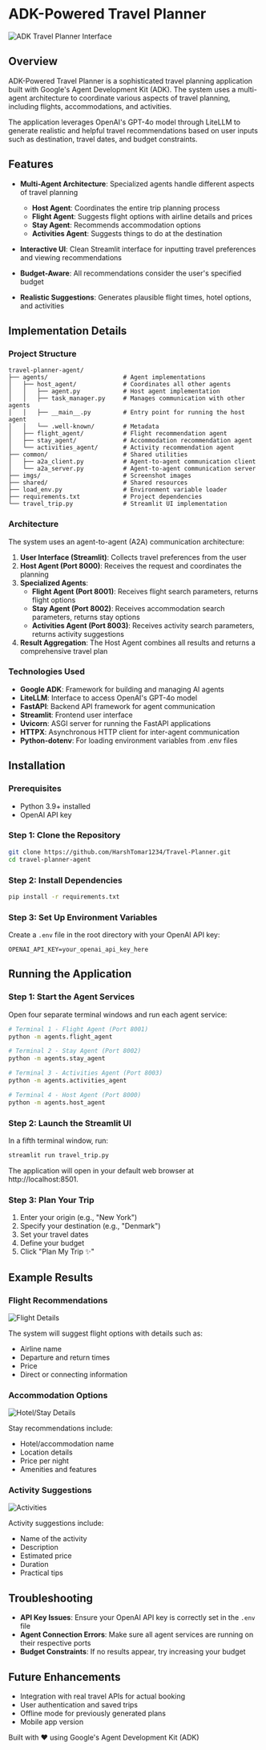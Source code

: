 # ADK-Powered Travel Planner

![ADK Travel Planner Interface](imgs/interface.png)

## Overview

ADK-Powered Travel Planner is a sophisticated travel planning application built with Google's Agent Development Kit (ADK). The system uses a multi-agent architecture to coordinate various aspects of travel planning, including flights, accommodations, and activities.

The application leverages OpenAI's GPT-4o model through LiteLLM to generate realistic and helpful travel recommendations based on user inputs such as destination, travel dates, and budget constraints.

## Features

- **Multi-Agent Architecture**: Specialized agents handle different aspects of travel planning
  - **Host Agent**: Coordinates the entire trip planning process
  - **Flight Agent**: Suggests flight options with airline details and prices
  - **Stay Agent**: Recommends accommodation options
  - **Activities Agent**: Suggests things to do at the destination

- **Interactive UI**: Clean Streamlit interface for inputting travel preferences and viewing recommendations
- **Budget-Aware**: All recommendations consider the user's specified budget
- **Realistic Suggestions**: Generates plausible flight times, hotel options, and activities

## Implementation Details

### Project Structure

```
travel-planner-agent/
├── agents/                     # Agent implementations
│   ├── host_agent/             # Coordinates all other agents
│   │   ├── agent.py            # Host agent implementation
│   │   ├── task_manager.py     # Manages communication with other agents
│   │   ├── __main__.py         # Entry point for running the host agent
│   │   └── .well-known/        # Metadata
│   ├── flight_agent/           # Flight recommendation agent
│   ├── stay_agent/             # Accommodation recommendation agent
│   └── activities_agent/       # Activity recommendation agent
├── common/                     # Shared utilities
│   ├── a2a_client.py           # Agent-to-agent communication client
│   └── a2a_server.py           # Agent-to-agent communication server
├── imgs/                       # Screenshot images
├── shared/                     # Shared resources
├── load_env.py                 # Environment variable loader
├── requirements.txt            # Project dependencies
└── travel_trip.py              # Streamlit UI implementation
```

### Architecture

The system uses an agent-to-agent (A2A) communication architecture:

1. **User Interface (Streamlit)**: Collects travel preferences from the user
2. **Host Agent (Port 8000)**: Receives the request and coordinates the planning
3. **Specialized Agents**:
   - **Flight Agent (Port 8001)**: Receives flight search parameters, returns flight options
   - **Stay Agent (Port 8002)**: Receives accommodation search parameters, returns stay options
   - **Activities Agent (Port 8003)**: Receives activity search parameters, returns activity suggestions
4. **Result Aggregation**: The Host Agent combines all results and returns a comprehensive travel plan

### Technologies Used

- **Google ADK**: Framework for building and managing AI agents
- **LiteLLM**: Interface to access OpenAI's GPT-4o model
- **FastAPI**: Backend API framework for agent communication
- **Streamlit**: Frontend user interface
- **Uvicorn**: ASGI server for running the FastAPI applications
- **HTTPX**: Asynchronous HTTP client for inter-agent communication
- **Python-dotenv**: For loading environment variables from .env files

## Installation

### Prerequisites

- Python 3.9+ installed
- OpenAI API key

### Step 1: Clone the Repository

```bash
git clone https://github.com/HarshTomar1234/Travel-Planner.git
cd travel-planner-agent
```

### Step 2: Install Dependencies

```bash
pip install -r requirements.txt
```

### Step 3: Set Up Environment Variables

Create a `.env` file in the root directory with your OpenAI API key:

```
OPENAI_API_KEY=your_openai_api_key_here
```

## Running the Application

### Step 1: Start the Agent Services

Open four separate terminal windows and run each agent service:

```bash
# Terminal 1 - Flight Agent (Port 8001)
python -m agents.flight_agent

# Terminal 2 - Stay Agent (Port 8002)
python -m agents.stay_agent

# Terminal 3 - Activities Agent (Port 8003)
python -m agents.activities_agent

# Terminal 4 - Host Agent (Port 8000)
python -m agents.host_agent
```

### Step 2: Launch the Streamlit UI

In a fifth terminal window, run:

```bash
streamlit run travel_trip.py
```

The application will open in your default web browser at http://localhost:8501.

### Step 3: Plan Your Trip

1. Enter your origin (e.g., "New York")
2. Specify your destination (e.g., "Denmark")
3. Set your travel dates
4. Define your budget
5. Click "Plan My Trip ✨"

## Example Results

### Flight Recommendations

![Flight Details](imgs/flights_details.png)

The system will suggest flight options with details such as:
- Airline name
- Departure and return times
- Price
- Direct or connecting information

### Accommodation Options

![Hotel/Stay Details](imgs/hotels_stay_details.png)

Stay recommendations include:
- Hotel/accommodation name
- Location details
- Price per night
- Amenities and features

### Activity Suggestions

![Activities](imgs/activities.png)

Activity suggestions include:
- Name of the activity
- Description
- Estimated price
- Duration
- Practical tips

## Troubleshooting

- **API Key Issues**: Ensure your OpenAI API key is correctly set in the `.env` file
- **Agent Connection Errors**: Make sure all agent services are running on their respective ports
- **Budget Constraints**: If no results appear, try increasing your budget

## Future Enhancements

- Integration with real travel APIs for actual booking
- User authentication and saved trips
- Offline mode for previously generated plans
- Mobile app version


Built with ❤️ using Google's Agent Development Kit (ADK) 